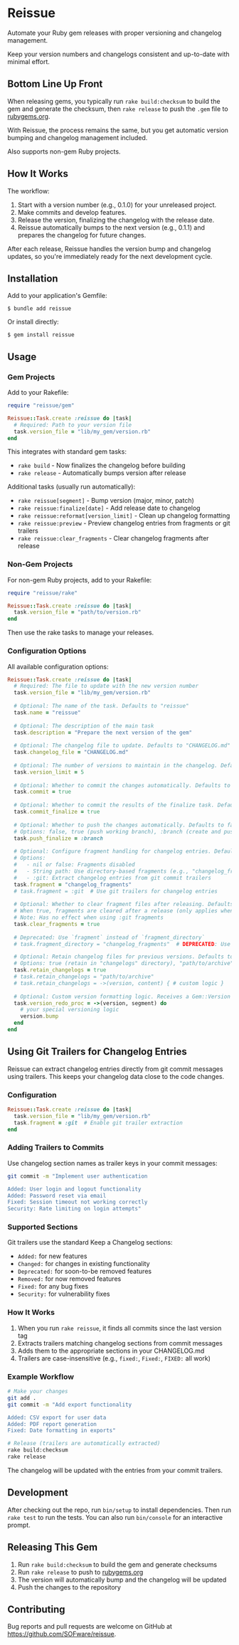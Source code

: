 # Reissue

Automate your Ruby gem releases with proper versioning and changelog management.

Keep your version numbers and changelogs consistent and up-to-date with minimal effort.

## Bottom Line Up Front

When releasing gems, you typically run `rake build:checksum` to build the gem and generate the checksum, 
then `rake release` to push the `.gem` file to [rubygems.org](https://rubygems.org).

With Reissue, the process remains the same, but you get automatic version bumping and changelog management included.

Also supports non-gem Ruby projects.

## How It Works

The workflow:

1. Start with a version number (e.g., 0.1.0) for your unreleased project.
2. Make commits and develop features.
3. Release the version, finalizing the changelog with the release date.
4. Reissue automatically bumps to the next version (e.g., 0.1.1) and prepares the changelog for future changes.

After each release, Reissue handles the version bump and changelog updates, so you're immediately ready for the next development cycle.

## Installation

Add to your application's Gemfile:

    $ bundle add reissue

Or install directly:

    $ gem install reissue

## Usage

### Gem Projects

Add to your Rakefile:

```ruby
require "reissue/gem"

Reissue::Task.create :reissue do |task|
  # Required: Path to your version file
  task.version_file = "lib/my_gem/version.rb"
end
```

This integrates with standard gem tasks:
- `rake build` - Now finalizes the changelog before building
- `rake release` - Automatically bumps version after release

Additional tasks (usually run automatically):
- `rake reissue[segment]` - Bump version (major, minor, patch)
- `rake reissue:finalize[date]` - Add release date to changelog
- `rake reissue:reformat[version_limit]` - Clean up changelog formatting
- `rake reissue:preview` - Preview changelog entries from fragments or git trailers
- `rake reissue:clear_fragments` - Clear changelog fragments after release

### Non-Gem Projects

For non-gem Ruby projects, add to your Rakefile:

```ruby
require "reissue/rake"

Reissue::Task.create :reissue do |task|
  task.version_file = "path/to/version.rb"
end
```

Then use the rake tasks to manage your releases.

### Configuration Options

All available configuration options:

```ruby
Reissue::Task.create :reissue do |task|
  # Required: The file to update with the new version number
  task.version_file = "lib/my_gem/version.rb"
  
  # Optional: The name of the task. Defaults to "reissue"
  task.name = "reissue"
  
  # Optional: The description of the main task
  task.description = "Prepare the next version of the gem"
  
  # Optional: The changelog file to update. Defaults to "CHANGELOG.md"
  task.changelog_file = "CHANGELOG.md"
  
  # Optional: The number of versions to maintain in the changelog. Defaults to 2
  task.version_limit = 5
  
  # Optional: Whether to commit the changes automatically. Defaults to true
  task.commit = true
  
  # Optional: Whether to commit the results of the finalize task. Defaults to true
  task.commit_finalize = true
  
  # Optional: Whether to push the changes automatically. Defaults to false
  # Options: false, true (push working branch), :branch (create and push new branch)
  task.push_finalize = :branch
  
  # Optional: Configure fragment handling for changelog entries. Defaults to nil (disabled)
  # Options:
  #   - nil or false: Fragments disabled
  #   - String path: Use directory-based fragments (e.g., "changelog_fragments")
  #   - :git: Extract changelog entries from git commit trailers
  task.fragment = "changelog_fragments"
  # task.fragment = :git  # Use git trailers for changelog entries
  
  # Optional: Whether to clear fragment files after releasing. Defaults to false
  # When true, fragments are cleared after a release (only applies when using directory fragments)
  # Note: Has no effect when using :git fragments
  task.clear_fragments = true
  
  # Deprecated: Use `fragment` instead of `fragment_directory`
  # task.fragment_directory = "changelog_fragments"  # DEPRECATED: Use task.fragment instead

  # Optional: Retain changelog files for previous versions. Defaults to false
  # Options: true (retain in "changelogs" directory), "path/to/archive", or a Proc
  task.retain_changelogs = true
  # task.retain_changelogs = "path/to/archive"
  # task.retain_changelogs = ->(version, content) { # custom logic }
  
  # Optional: Custom version formatting logic. Receives a Gem::Version object and segment
  task.version_redo_proc = ->(version, segment) do
    # your special versioning logic
    version.bump
  end
end
```

## Using Git Trailers for Changelog Entries

Reissue can extract changelog entries directly from git commit messages using trailers. This keeps your changelog data close to the code changes.

### Configuration

```ruby
Reissue::Task.create :reissue do |task|
  task.version_file = "lib/my_gem/version.rb"
  task.fragment = :git  # Enable git trailer extraction
end
```

### Adding Trailers to Commits

Use changelog section names as trailer keys in your commit messages:

```bash
git commit -m "Implement user authentication

Added: User login and logout functionality
Added: Password reset via email
Fixed: Session timeout not working correctly
Security: Rate limiting on login attempts"
```

### Supported Sections

Git trailers use the standard Keep a Changelog sections:
- `Added:` for new features
- `Changed:` for changes in existing functionality
- `Deprecated:` for soon-to-be removed features
- `Removed:` for now removed features
- `Fixed:` for any bug fixes
- `Security:` for vulnerability fixes

### How It Works

1. When you run `rake reissue`, it finds all commits since the last version tag
2. Extracts trailers matching changelog sections from commit messages
3. Adds them to the appropriate sections in your CHANGELOG.md
4. Trailers are case-insensitive (e.g., `fixed:`, `Fixed:`, `FIXED:` all work)

### Example Workflow

```bash
# Make your changes
git add .
git commit -m "Add export functionality

Added: CSV export for user data
Added: PDF report generation
Fixed: Date formatting in exports"

# Release (trailers are automatically extracted)
rake build:checksum
rake release
```

The changelog will be updated with the entries from your commit trailers.

## Development

After checking out the repo, run `bin/setup` to install dependencies. Then run `rake test` to run the tests. You can also run `bin/console` for an interactive prompt.

## Releasing This Gem

1. Run `rake build:checksum` to build the gem and generate checksums
2. Run `rake release` to push to [rubygems.org](https://rubygems.org)
3. The version will automatically bump and the changelog will be updated
4. Push the changes to the repository

## Contributing

Bug reports and pull requests are welcome on GitHub at https://github.com/SOFware/reissue.
